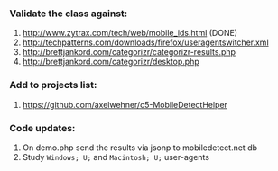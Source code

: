 ### Validate the class against:

1. http://www.zytrax.com/tech/web/mobile_ids.html (DONE)
1. http://techpatterns.com/downloads/firefox/useragentswitcher.xml
1. http://brettjankord.com/categorizr/categorizr-results.php
1. http://brettjankord.com/categorizr/desktop.php

### Add to projects list:

1. https://github.com/axelwehner/c5-MobileDetectHelper

### Code updates:

1. On demo.php send the results via jsonp to mobiledetect.net db
2. Study `Windows; U;` and `Macintosh; U;` user-agents